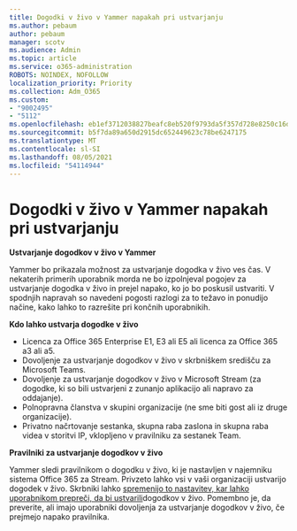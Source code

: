 ```yaml
---
title: Dogodki v živo v Yammer napakah pri ustvarjanju
ms.author: pebaum
author: pebaum
manager: scotv
ms.audience: Admin
ms.topic: article
ms.service: o365-administration
ROBOTS: NOINDEX, NOFOLLOW
localization_priority: Priority
ms.collection: Adm_O365
ms.custom:
- "9002495"
- "5112"
ms.openlocfilehash: eb1ef3712038827beafc8eb520f9793da5f357d728e8250c16d88a99b8b5fe20
ms.sourcegitcommit: b5f7da89a650d2915dc652449623c78be6247175
ms.translationtype: MT
ms.contentlocale: sl-SI
ms.lasthandoff: 08/05/2021
ms.locfileid: "54114944"
---
```

# <a name="live-events-in-yammer-creation-errors"></a>Dogodki v živo v Yammer napakah pri ustvarjanju

**Ustvarjanje dogodkov v živo v Yammer**

Yammer bo prikazala možnost za ustvarjanje dogodka v živo ves čas. V nekaterih primerih uporabnik morda ne bo izpolnjeval pogojev za ustvarjanje dogodka v živo in prejel napako, ko jo bo poskusil ustvariti. V spodnjih napravah so navedeni pogosti razlogi za to težavo in ponudijo načine, kako lahko to razrešite pri končnih uporabnikih.

**Kdo lahko ustvarja dogodke v živo**
- Licenca za Office 365 Enterprise E1, E3 ali E5 ali licenca za Office 365 a3 ali a5.
- Dovoljenje za ustvarjanje dogodkov v živo v skrbniškem središču za Microsoft Teams.
- Dovoljenje za ustvarjanje dogodkov v živo v Microsoft Stream (za dogodke, ki so bili ustvarjeni z zunanjo aplikacijo ali napravo za oddajanje).
- Polnopravna članstva v skupini organizacije (ne sme biti gost ali iz druge organizacije).
- Privatno načrtovanje sestanka, skupna raba zaslona in skupna raba videa v storitvi IP, vklopljeno v pravilniku za sestanek Team.

**Pravilniki za ustvarjanje dogodkov v živo**

Yammer sledi pravilnikom o dogodku v živo, ki je nastavljen v najemniku sistema Office 365 za Stream. Privzeto lahko vsi v vaši organizaciji ustvarijo dogodek v živo. Skrbniki lahko [spremenijo to nastavitev, kar lahko uporabnikom prepreči, da bi ustvarili](https://docs.microsoft.com/stream/live-event-administration#enabling-and-restricting-users-to-creating)dogodkov v živo. Pomembno je, da preverite, ali imajo uporabniki dovoljenja za ustvarjanje dogodkov v živo, če prejmejo napako pravilnika.
